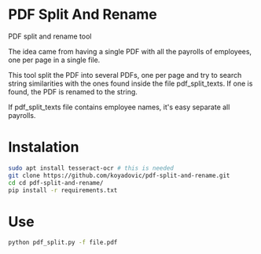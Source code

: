 # PDF Split And Rename
PDF split and rename tool

The idea came from having a single PDF with all the payrolls of employees, one per page in a single file.

This tool split the PDF into several PDFs, one per page and try to search string similarities with the ones found inside the file pdf_split_texts. If one is found, the PDF is renamed to the string.

If pdf_split_texts file contains employee names, it's easy separate all payrolls.

# Instalation
```bash
sudo apt install tesseract-ocr # this is needed
git clone https://github.com/koyadovic/pdf-split-and-rename.git
cd cd pdf-split-and-rename/
pip install -r requirements.txt
```

# Use
```bash
python pdf_split.py -f file.pdf
```
